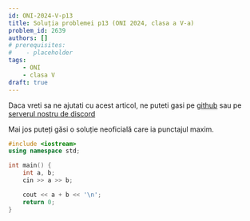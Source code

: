 ```yaml
---
id: ONI-2024-V-p13
title: Soluția problemei p13 (ONI 2024, clasa a V-a)
problem_id: 2639
authors: []
# prerequisites:
#    - placeholder
tags:
    - ONI
    - clasa V
draft: true
---
```


Daca vreti sa ne ajutati cu acest articol, ne puteti gasi pe [github](https://github.com/roalgo-discord/arhiva-educationala) sau pe [serverul nostru de discord](https://discord.gg/vdDRSmg3fC)

Mai jos puteți găsi o soluție neoficială care ia punctajul maxim.

```cpp
#include <iostream>
using namespace std;

int main() {
    int a, b;
    cin >> a >> b;

    cout << a + b << '\n';
    return 0;
}
```
